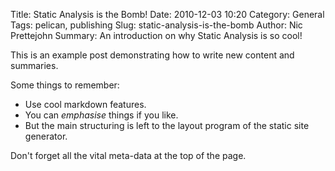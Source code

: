 Title: Static Analysis is the Bomb!
Date: 2010-12-03 10:20
Category: General
Tags: pelican, publishing
Slug: static-analysis-is-the-bomb
Author: Nic Prettejohn
Summary: An introduction on why Static Analysis is so cool!

This is an example post demonstrating how to write new content and summaries.

Some things to remember:
 * Use cool markdown features.
 * You can *emphasise* things if you like.
 * But the main structuring is left to the layout program of the static site 
generator.

Don't forget all the vital meta-data at the top of the page.

